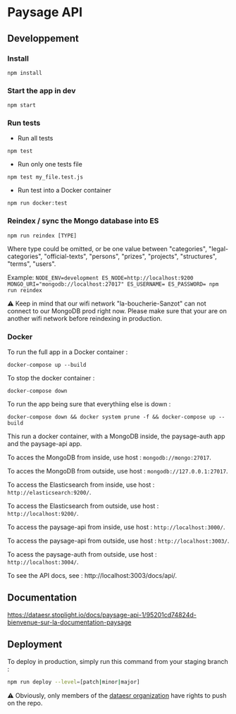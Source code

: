 # Paysage API

## Developpement
### Install
`npm install`

### Start the app in dev
`npm start`

### Run tests
* Run all tests

`npm test`

* Run only one tests file

`npm test my_file.test.js`

* Run test into a Docker container

`npm run docker:test`

### Reindex / sync the Mongo database into ES

`npm run reindex [TYPE]`

Where type could be omitted, or be one value between "categories", "legal-categories", "official-texts", "persons", "prizes", "projects", "structures", "terms", "users".

Example: `NODE_ENV=development ES_NODE=http://localhost:9200 MONGO_URI="mongodb://localhost:27017" ES_USERNAME= ES_PASSWORD= npm run reindex`

:warning: Keep in mind that our wifi network "la-boucherie-Sanzot" can not connect to our MongoDB prod right now. Please make sure that your are on another wifi network before reindexing in production.


### Docker


To run the full app in a Docker container :

`docker-compose up --build`

To stop the docker container :

`docker-compose down`

To run the app being sure that everythiing else is down :

`docker-compose down && docker system prune -f && docker-compose up --build`

This run a docker container, with a MongoDB inside, the paysage-auth app and the paysage-api app.

To acces the MongoDB from inside, use host : `mongodb://mongo:27017`.

To acces the MongoDB from outside, use host : `mongodb://127.0.0.1:27017`.

To access the Elasticsearch from inside, use host : `http://elasticsearch:9200/`.

To access the Elasticsearch from outside, use host : `http://localhost:9200/`.

To access the paysage-api from inside, use host : `http://localhost:3000/`.

To access the paysage-api from outside, use host : `http://localhost:3003/`.

To acess the paysage-auth from outside, use host : `http://localhost:3004/`.

To see the API docs, see : http://localhost:3003/docs/api/.

## Documentation

https://dataesr.stoplight.io/docs/paysage-api-1/95201cd74824d-bienvenue-sur-la-documentation-paysage
 
## Deployment

To deploy in production, simply run this command from your staging branch :

```sh
npm run deploy --level=[patch|minor|major]
```

:warning: Obviously, only members of the [dataesr organization](https://github.com/dataesr/) have rights to push on the repo.
